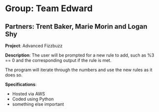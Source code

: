 # **Group**: Team Edward

## **Partners**: Trent Baker, Marie Morin and Logan Shy

**Project**: Advanced Fizzbuzz

**Description**:
The user will be prompted for a new rule to add, such as %3 == 0 and the corresponding output if the rule is met.

The program will iterate through the numbers and use the new rules as it does so.

**Specifications**:

- Hosted via AWS
- Coded using Python
- something else important
